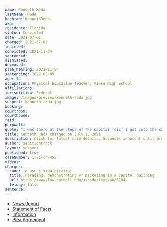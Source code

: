 ```yaml
---
name: Kenneth Reda
lastName: Reda
hashtag: KennethReda
aka:
residence: Florida
status: Convicted
date: 2021-07-01
charged: 2021-07-01
indicted:
convicted: 2021-11-04
sentenced:
dismissed:
deceased:
plea_hearing: 2021-11-04
sentencing: 2022-02-09
age: 54
occupation: Physical Education Teacher, Viera High School
affiliations:
jurisdiction: Federal
image: /images/preview/kenneth-reda.jpg
suspect: kenneth-reda.jpg
booking:
courtroom:
courthouse:
raid:
perpwalk:
quote: "I was there at the steps of the Capital [sic] I got into the capital [sic] building [...]"
title: Kenneth Reda charged on July 1, 2021
description: Click for latest case details. Suspects innocent until proven guilty.
author: seditiontrack
layout: suspect
published: true
caseNumber: 1:21-cr-452
videos:
charges:
- code: 18 USC § 5104(e)(2)(G)
  title: Parading, demonstrating or picketing in a Capitol building
  url: https://www.law.cornell.edu/uscode/text/40/5104
  felony: false
sentence:
---
```

- [News Report](https://www.floridatoday.com/story/news/2021/07/06/viera-high-p-e-teacher-arrested-connection-jan-6-capital-riot/7881247002/)
- [Statement of Facts](https://www.justice.gov/opa/case-multi-defendant/file/1447201/download)
- [Information](https://www.justice.gov/usao-dc/case-multi-defendant/file/1412846/download)
- [Plea Agreement](https://www.justice.gov/opa/case-multi-defendant/file/1447196/download)
